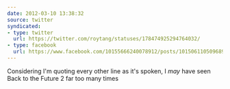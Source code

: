 ```yaml
---
date: 2012-03-10 13:38:32
source: twitter
syndicated:
- type: twitter
  url: https://twitter.com/roytang/statuses/178474925294764032/
- type: facebook
  url: https://www.facebook.com/10155666240078912/posts/10150611050968912
---
```


Considering I'm quoting every other line as it's spoken, I *may* have seen Back to the Future 2 far too many times